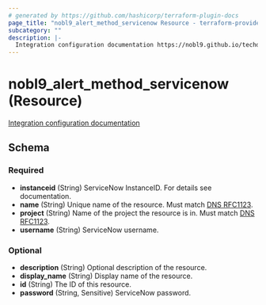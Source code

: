 ```yaml
---
# generated by https://github.com/hashicorp/terraform-plugin-docs
page_title: "nobl9_alert_method_servicenow Resource - terraform-provider-nobl9"
subcategory: ""
description: |-
  Integration configuration documentation https://nobl9.github.io/techdocs_YAML_Guide/#servicenow-alert-method
---
```


# nobl9_alert_method_servicenow (Resource)

[Integration configuration documentation](https://nobl9.github.io/techdocs_YAML_Guide/#servicenow-alert-method)



<!-- schema generated by tfplugindocs -->
## Schema

### Required

- **instanceid** (String) ServiceNow InstanceID. For details see documentation.
- **name** (String) Unique name of the resource. Must match [DNS RFC1123](https://kubernetes.io/docs/concepts/overview/working-with-objects/names/#names).
- **project** (String) Name of the project the resource is in. Must match [DNS RFC1123](https://kubernetes.io/docs/concepts/overview/working-with-objects/names/#names).
- **username** (String) ServiceNow username.

### Optional

- **description** (String) Optional description of the resource.
- **display_name** (String) Display name of the resource.
- **id** (String) The ID of this resource.
- **password** (String, Sensitive) ServiceNow password.


